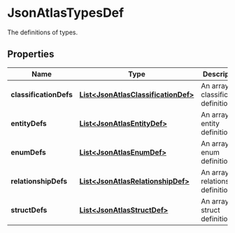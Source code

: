 

# JsonAtlasTypesDef

The definitions of types.
## Properties

Name | Type | Description | Notes
------------ | ------------- | ------------- | -------------
**classificationDefs** | [**List&lt;JsonAtlasClassificationDef&gt;**](JsonAtlasClassificationDef.md) | An array of classification definitions. |  [optional]
**entityDefs** | [**List&lt;JsonAtlasEntityDef&gt;**](JsonAtlasEntityDef.md) | An array of entity definitions. |  [optional]
**enumDefs** | [**List&lt;JsonAtlasEnumDef&gt;**](JsonAtlasEnumDef.md) | An array of enum definitions. |  [optional]
**relationshipDefs** | [**List&lt;JsonAtlasRelationshipDef&gt;**](JsonAtlasRelationshipDef.md) | An array of relationship definitions. |  [optional]
**structDefs** | [**List&lt;JsonAtlasStructDef&gt;**](JsonAtlasStructDef.md) | An array of struct definitions. |  [optional]



